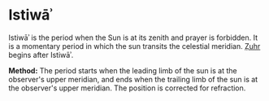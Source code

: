 # Istiwāʾ
Istiwāʾ is the period when the Sun is at its zenith and prayer is forbidden. It is a momentary period in which the sun transits the celestial meridian. [Ẓuhr](/zuhr) begins after Istiwāʾ.

**Method:** The period starts when the leading limb of the sun is at the observer's upper meridian, and ends when the trailing limb of the sun is at the observer's upper meridian. The position is corrected for refraction.